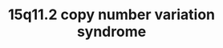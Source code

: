 ---
annotations:
- id: PW:0000013
  parent: disease pathway
  type: Pathway Ontology
  value: disease pathway
- id: DOID:14261
  parent: genetic disease
  type: Disease Ontology
  value: fragile X syndrome
- id: DOID:0060388
  parent: genetic disease
  type: Disease Ontology
  value: chromosomal deletion syndrome
- id: DOID:630
  parent: genetic disease
  type: Disease Ontology
  value: genetic disease
- id: DOID:0060393
  parent: genetic disease
  type: Disease Ontology
  value: chromosome 15q11.2 deletion syndrome
authors:
- Fehrhart
- Egonw
- Eweitz
citedin: ''
communities:
- ONTOX
- RareDiseases
description: 'This pathway shows the genes known in the 15q11.2 region which can cause
  a copy number variation syndrome (CNV) if deleted or duplicated (or triplicated).
  These rare genetic syndromes are called 15q11.2 deletion or duplication syndrome,
  also known as Burnside-Butler syndrome (BBS). This region is relatively small compared
  to other CNVs but it contains with NIPA1 and NIPA2 two important magnesium transporters
  which are active in the central nervous system. CYFIP1 is an important interactor
  with FMR1, which is the causative gene for fragile X syndrome. The breakpoints (chr15:22,805,313-23,094,530
  GRCh37/hg19) are defined as given in Kendall et al. 2017: https://doi.org/10.1016/j.biopsych.2016.08.014.'
last-edited: 2025-08-19
ndex: e39f916c-8b72-11eb-9e72-0ac135e8bacf
organisms:
- Homo sapiens
redirect_from:
- /index.php/Pathway:WP4940
- /instance/WP4940
- /instance/WP4940_r140408
revision: r140408
schema-jsonld:
- '@context': https://schema.org/
  '@id': https://wikipathways.github.io/pathways/WP4940.html
  '@type': Dataset
  creator:
    '@type': Organization
    name: WikiPathways
  description: 'This pathway shows the genes known in the 15q11.2 region which can
    cause a copy number variation syndrome (CNV) if deleted or duplicated (or triplicated).
    These rare genetic syndromes are called 15q11.2 deletion or duplication syndrome,
    also known as Burnside-Butler syndrome (BBS). This region is relatively small
    compared to other CNVs but it contains with NIPA1 and NIPA2 two important magnesium
    transporters which are active in the central nervous system. CYFIP1 is an important
    interactor with FMR1, which is the causative gene for fragile X syndrome. The
    breakpoints (chr15:22,805,313-23,094,530 GRCh37/hg19) are defined as given in
    Kendall et al. 2017: https://doi.org/10.1016/j.biopsych.2016.08.014.'
  keywords:
  - CYFIP1
  - ELMO2P1
  - FMR1
  - Mg²⁺
  - NIPA1
  - NIPA2
  - TUBGCP2
  - TUBGCP3
  - TUBGCP4
  - TUBGCP5
  - TUBGCP6
  license: CC0
  name: 15q11.2 copy number variation syndrome
seo: CreativeWork
title: 15q11.2 copy number variation syndrome
wpid: WP4940
---